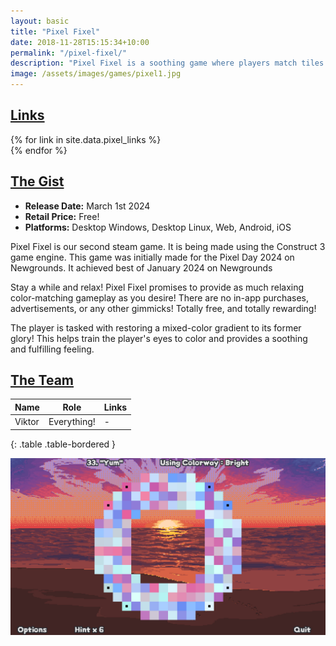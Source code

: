 ```yaml
---
layout: basic
title: "Pixel Fixel"
date: 2018-11-28T15:15:34+10:00
permalink: "/pixel-fixel/"
description: "Pixel Fixel is a soothing game where players match tiles of various colors to form satisfying gradients. Arrange chaos into beautiful mosaics of colors!"
image: /assets/images/games/pixel1.jpg
---
```

## <ins>Links</ins>

<div class="row justify-content-start">
  {% for link in site.data.pixel_links %}
    <div class="col-auto">
      <a href="{{ link.url }}" target="_blank" class="btn btn-light" title="{{ link.title }}">
        <i class="{{ link.fa_icon }} fa-2x" aria-hidden="true"></i>
      </a>
    </div>
  {% endfor %}
</div>

## <ins>The Gist</ins>

- **Release Date:** March 1st 2024
- **Retail Price:** Free!
- **Platforms:** Desktop Windows, Desktop Linux, Web, Android, iOS

Pixel Fixel is our second steam game. It is being made using the Construct 3 game engine. This game was initially made for the Pixel Day 2024 on Newgrounds. It achieved best of January 2024 on Newgrounds

Stay a while and relax! Pixel Fixel promises to provide as much relaxing color-matching gameplay as you desire! There are no in-app purchases, advertisements, or any other gimmicks! Totally free, and totally rewarding!

The player is tasked with restoring a mixed-color gradient to its former glory! This helps train the player's eyes to color and provides a soothing and fulfilling feeling.

## <ins>The Team</ins>

| **Name**         | **Role**                             | **Links**                                                                 |
|------------------|--------------------------------------|---------------------------------------------------------------------------|
| Viktor           | Everything!           | -                                                                         |
{: .table .table-bordered }

![Pixel Fixel Screenshot](/assets/images/games/pixel2.jpg)